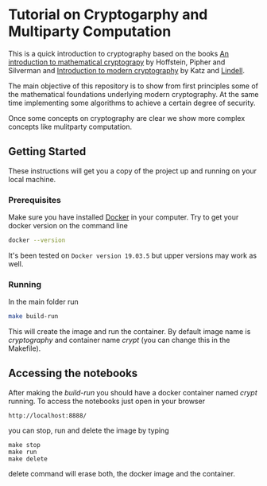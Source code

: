 # Tutorial on Cryptogarphy and Multiparty Computation

This is a quick introduction to cryptography based on the books [An introduction to mathematical cryptograpy](https://www.springer.com/gp/book/9781441926746) by Hoffstein, Pipher and Silverman and [Introduction to modern cryptography](https://www.crcpress.com/Introduction-to-Modern-Cryptography/Katz-Lindell/p/book/9781466570269) by Katz and [Lindell](https://u.cs.biu.ac.il/~lindell/). 

The main objective of this repository is to show from first principles some of the mathematical foundations underlying modern cryptography. At the same time implementing some algorithms to achieve a certain degree of security. 

Once some concepts on cryptography are clear we show more complex concepts like mulitparty computation.

## Getting Started

These instructions will get you a copy of the project up and running on your local machine. 

### Prerequisites

Make sure you have installed [Docker](https://www.docker.com/get-started) in your computer. Try to get your docker version on the command line

```sh 
docker --version
```
It's been tested on  ```Docker version 19.03.5``` but upper versions may work as well.


### Running

In the main folder run

```sh
make build-run
```

This will create the image and run the container. By default image name is *cryptography* and container name *crypt* (you can change this in the Makefile).

## Accessing the notebooks

After making the *build-run* you should have a docker container named *crypt* running. To access the notebooks just open in your browser

```
http://localhost:8888/
```

you can stop, run and delete the image by typing

```
make stop
make run
make delete
```

delete command will erase both, the docker image and the container.
